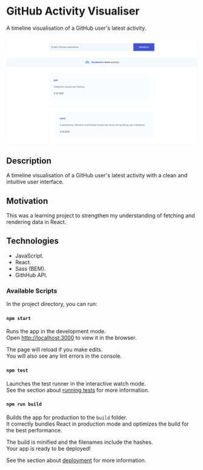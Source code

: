 # GitHub Activity Visualiser

A timeline visualisation of a GitHub user's latest activity.

![GitHub Activity Visualiser](documentation/github-activity-visualiser.png)

## Description

A timeline visualisation of a GitHub user's latest activity with a clean and intuitive user interface.

## Motivation

This was a learning project to strengthen my understanding of fetching and rendering data in React.

## Technologies

- JavaScript.
- React.
- Sass (BEM).
- GithHub API.

### Available Scripts

In the project directory, you can run:

#### `npm start`

Runs the app in the development mode.\
Open [http://localhost:3000](http://localhost:3000) to view it in the browser.

The page will reload if you make edits.\
You will also see any lint errors in the console.

#### `npm test`

Launches the test runner in the interactive watch mode.\
See the section about [running tests](https://facebook.github.io/create-react-app/docs/running-tests) for more information.

#### `npm run build`

Builds the app for production to the `build` folder.\
It correctly bundles React in production mode and optimizes the build for the best performance.

The build is minified and the filenames include the hashes.\
Your app is ready to be deployed!

See the section about [deployment](https://facebook.github.io/create-react-app/docs/deployment) for more information.
